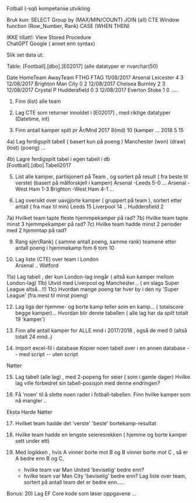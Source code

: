 Fotball (-sql) kompetanse utvikling


Bruk kun:
   SELECT
   Group by  (MAX/MIN/COUNT)
   JOIN (all) 
   CTE
   Window function  (Row_Number, Rank) 
   CASE  (WHEN THEN)

IKKE tillatt!:
  View
  Stored Procedure  
  ChatGPT
  Google ( annet enn syntax)   


Slik set data ut:

Table: [Football].[dbo].[E02017]   (alle datatyper er nvarchar(50)

Date	    HomeTeam	AwayTeam	FTHG	FTAG
11/08/2017	Arsenal	    Leicester	4	    3
12/08/2017	Brighton	Man City	0	    2
12/08/2017	Chelsea	    Burnley	    2	    3
12/08/2017	Crystal P	Huddersfield 0	    3
12/08/2017	Everton	    Stoke	     1	    0
.....



1)
     Finn (list) alle team 
 
2)
     Lag CTE som returner innoldet  i  [E02017] , med riktige datatyper (Datetime, int)
 
3) 
     Finn antall kamper spilt pr År/Mnd
2017 8(md)  10 (kamper
...
2018 5     15 

 
4a)
     Lag ferdigspilt tabell   ( basert kun på poeng  )
Manchester  (won) (draw) (lost) (poeng)
...


4b) 
     Lagre ferdigspilt tabel i egen tabell i db   
[Football].[dbo].Tabell2017


5)
     List alle kamper, partisjonert på Team , og sortert på result ( fra beste til verste) (basert på målforskjell i kampen)
Arsenal -Leeds 5-0
...
Arsenal -West Ham 1-3
Brighton -West Ham 4-1
...

 
6) 
     Lag oversikt over  uavgjorte kamper ( gruppert på team ), sortert etter antall ( fra max til min)
Leeds  15
Liverpool 14
..
Huddersfield 2
	 
   
7a)
     Hvilket team tapte fleste hjemmpekamper på rad?
7b)
     Hvilke team tapte minst 3 hjemmpekamper på rad?
7c) 
    Hvilke team hadde minst 2 perioder med 2 hjemmtap på rad?

9) 
     Rang sjer(Rank) ( samme antall poeng, samme rank)  teamene etter antall poeng i hjemmekamp fom 6 tom 10

10) 
      Lag liste (CTE) over team i London  
Arsenal
..
Watford


11a)
     Lag tabell , der kun London-lag inngår  ( altså kun kamper mellom London-lag)
11b) 
     Utvid med Liverpool og Manchester... ( en slags Super League altså...!!)
11c) 
     Hvordan mange poeng tar hver by i den ny 'Super League' (fra mest til minst poeng)

   
12)
     Lag liga der hjemme- og borte kamp teller som en kamp... ( totalscore begge kamper)...
     Hvordan blir denne tabellen  ( alle lag har da spilt totalt 19 'kamper')


13) 
      Finn alle antall kamper for ALLE mnd i 2017/2018 , også de med 0 (altså totalt 24 mnd..)


14) 
     Import excel-fil i database
     Kopier noen tabell over i en annen database
	 -- med script
	 -- uten script
	
Nøtter	

15)
     Lag tabell (alle lag) , med 2-popeng for seier ( som i gamle dager)
     Hvilke lag ville forbedret sin tabell-posisjon med denne endringen?

16)
     Få 'noen' til å slette noen rader i fotball-tabellen.
     Finn hvilke kamper som nå mangler ..

	
Eksta Harde Nøtter

17)  
     Hvilket team hadde det 'verste' 'beste' bortekamp-resultat
18)  
     Hvilke team hadde en lengste seieresrekken ( hjemme og borte kamper sett under ett) 

19)  Med logikken  , hvis A vinner borte mot B og B vinner borte mot C , så er A bedre enn B og C,
     -  hvilke team var Man United 'beviselig' bedre enn?
	 -  hvilke team var Man City 'beviselig' bedre enn?
	 Lag liste over team, sortert på antall team det er bedre enn.....
	 
	 
Bonus:
20)
     Lag EF Core kode som løser oppgavene ...
